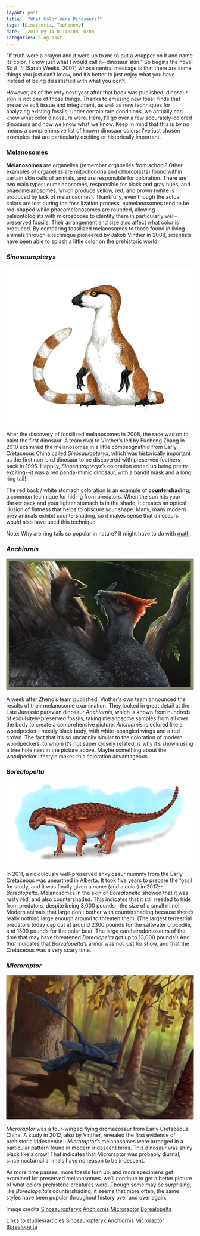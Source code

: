 ```yaml
---
layout: post
title:  "What Color Were Dinosaurs?"
tags: [Dinosauria, Taphonomy]
date:   2019-09-14 01:40:08 -0700
categories: blog post
---
```

“If truth were a crayon and it were up to me to put a wrapper on it and name its color, I know just what I would call it--dinosaur skin.”  So begins the novel _So B. It_ (Sarah Weeks, 2007) whose central message is that there are some things you just can’t know, and it’s better to just enjoy what you have instead of being dissatisfied with what you don’t.

However, as of the very next year after that book was published, dinosaur skin is not one of those things.  Thanks to amazing new fossil finds that preserve soft tissue and integument, as well as new techniques for analyzing existing fossils, under certain rare conditions, we actually can know what color dinosaurs were.  Here, I’ll go over a few accurately-colored dinosaurs and how we know what we know.  Keep in mind that this is by no means a comprehensive list of known dinosaur colors; I've just chosen examples that are particularly exciting or historically important.

### Melanosomes

**Melanosomes** are organelles (remember organelles from school?  Other examples of organelles are mitochondria and chloroplasts) found within certain skin cells of animals, and are responsible for coloration.  There are two main types: eumelanosomes, responsible for black and gray hues, and phaeomelanosomes, which produce yellow, red, and brown (white is produced by lack of melanosomes).  Thankfully, even though the actual colors are lost during the fossilization process, eumelanosomes tend to be rod-shaped while phaeomelanosomes are rounded, allowing paleontologists with microscopes to identify them in particularly well-preserved fossils.  Their arrangement and size also affect what color is produced.  By comparing fossilized melanosomes to those found in living animals through a technique pioneered by Jakob Vinther in 2008, scientists have been able to splash a little color on the prehistoric world.

### *Sinosauropteryx*

![color-1](/assets/images/posts/color-1.jpg)

After the discovery of fossilized melanosomes in 2008, the race was on to paint the first dinosaur.  A team rival to Vinther’s led by Fucheng Zhang in 2010 examined the melanosomes in a little compsognathid from Early Cretaceous China called *Sinosauropteryx*, which was historically important as the first non-bird dinosaur to be discovered with preserved feathers back in 1996.  Happily, *Sinosauropteryx*’s coloration ended up being pretty exciting--it was a red panda-mimic dinosaur, with a bandit mask and a long ring tail!

The red back / white stomach coloration is an example of **countershading**, a common technique for hiding from predators.  When the sun hits your darker back and your lighter stomach is in the shade, it creates an optical illusion of flatness that helps to obscure your shape.  Many, many modern prey animals exhibit countershading, so it makes sense that dinosaurs would also have used this technique.

Note: Why are ring tails so popular in nature?  It might have to do with [math](https://www.youtube.com/watch?v=alH3yc6tX98).

### *Anchiornis*

![color-2](/assets/images/posts/color-2.jpg)

A week after Zheng’s team published, Vinther’s own team announced the results of their melanosome examination.  They looked in great detail at the Late Jurassic paravian dinosaur *Anchiornis*, which is known from hundreds of exquisitely-preserved fossils, taking melanosome samples from all over the body to create a comprehensive picture.  *Anchiornis* is colored like a woodpecker--mostly black body, with white-spangled wings and a red crown.  The fact that it’s so uncannily similar to the coloration of modern woodpeckers, to whom it’s not super closely related, is why it’s shown using a tree hole nest in the picture above.  Maybe something about the woodpecker lifestyle makes this coloration advantageous.

### *Borealopelta*

![color-4](/assets/images/posts/color-4.jpg)

In 2011, a ridiculously well-preserved ankylosaur mummy from the Early Cretaceous was unearthed in Alberta.  It took five years to prepare the fossil for study, and it was finally given a name (and a color) in 2017--*Borealopelta*.  Melanosomes in the skin of *Borealopelta* showed that it was rusty red, and also countershaded.  This indicates that it still needed to hide from predators, despite being 3,000 pounds--the size of a small rhino!  Modern animals that large don’t bother with countershading because there’s really nothing large enough around to threaten them.  (The largest terrestrial predators today cap out at around 2300 pounds for the saltwater crocodile, and 1500 pounds for the polar bear.  The large carcharodontosaurs of the time that may have threatened *Borealopelta* got up to 13,000 pounds!)  And _that_ indicates that *Borealopelta*’s armor was not just for show, and that the Cretaceous was a very scary time.

### *Microraptor*

![color-3](/assets/images/posts/color-3.jpg)

*Microraptor* was a four-winged flying dromaeosaur from Early Cretaceous China.  A study in 2012, also by Vinther, revealed the first evidence of prehistoric iridescence--*Microraptor*’s melanosomes were arranged in a particular pattern found in modern iridescent birds.  This dinosaur was shiny black like a crow!  That indicates that Microraptor was probably diurnal, since nocturnal animals have no reason to be iridescent.

As more time passes, more fossils turn up, and more specimens get examined for preserved melanosomes, we’ll continue to get a better picture of what colors prehistoric creatures were.  Though some may be surprising, like *Borealopelta*’s countershading, it seems that more often, the same styles have been popular throughout history over and over again.

Image credits
[Sinosauropteryx](https://www.deviantart.com/lythroversor/art/sinosauropteryx-710972809)
[Anchiornis](https://www.deviantart.com/ewilloughby/art/What-color-is-a-dinosaur-807897867)
[Microraptor](https://www.deviantart.com/ewilloughby/art/Microraptor-Takeoff-343914806)
[Borealopelta](https://www.deviantart.com/bangboodoragon/art/Borealopelta-807117508)

Links to studies/articles
[Sinosauropteryx](http://ncsce.org/pdfs/true%20colors/fossilized.pdf)
[Anchiornis](https://www.nationalgeographic.com/news/2010/2/100204-dinosaurs-color-feathers-science-3-d-picture/)
[Microraptor](http://blogs.discovermagazine.com/notrocketscience/2012/03/08/a-shiny-dinosaur-four-winged-microraptor-gets-colour-and-gloss/)
[Borealopelta](http://www.sci-news.com/paleontology/borealopelta-markmitchelli-05097.html)